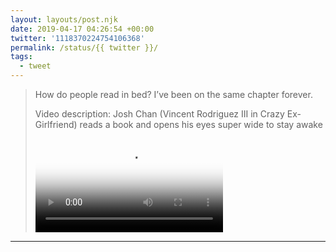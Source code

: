 ```yaml
---
layout: layouts/post.njk
date: 2019-04-17 04:26:54 +00:00
twitter: '1118370224754106368'
permalink: /status/{{ twitter }}/
tags: 
  - tweet
---
```


> How do people read in bed? I’ve been on the same chapter forever. 
> 
> <p class="sr-only">Video description: Josh Chan (Vincent Rodriguez III in Crazy Ex-Girlfriend) reads a book and opens his eyes super wide to stay awake</p>
> 
> <video controls loop preload="metadata" poster="/img/D4U_mAOW0AAbc5l.jpg"><source src="/img/1118370224754106368-D4U_mAOW0AAbc5l.mp4">Your browser does not support the video tag.</video>

---
